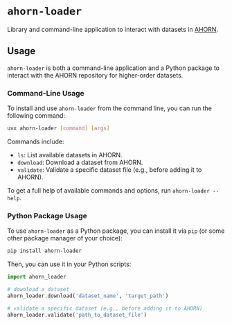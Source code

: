 # `ahorn-loader`

Library and command-line application to interact with datasets in [AHORN](https://ahorn.rwth-aachen.de/).

## Usage

`ahorn-loader` is both a command-line application and a Python package to interact with the AHORN repository for higher-order datasets.

### Command-Line Usage

To install and use `ahorn-loader` from the command line, you can run the following command:

```bash
uvx ahorn-loader [command] [args]
```

Commands include:
- `ls`: List available datasets in AHORN.
- `download`: Download a dataset from AHORN.
- `validate`: Validate a specific dataset file (e.g., before adding it to AHORN).

To get a full help of available commands and options, run `ahorn-loader --help`.

### Python Package Usage

To use `ahorn-loader` as a Python package, you can install it via `pip` (or some other package manager of your choice):

```bash
pip install ahorn-loader
```

Then, you can use it in your Python scripts:

```python
import ahorn_loader

# download a dataset
ahorn_loader.download('dataset_name', 'target_path')

# validate a specific dataset (e.g., before adding it to AHORN)
ahorn_loader.validate('path_to_dataset_file')
```
